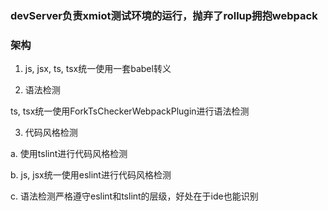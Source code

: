 ### devServer负责xmiot测试环境的运行，抛弃了rollup拥抱webpack

### 架构
1. js, jsx, ts, tsx统一使用一套babel转义

2. 语法检测

  ts, tsx统一使用ForkTsCheckerWebpackPlugin进行语法检测
  
3. 代码风格检测

  a. 使用tslint进行代码风格检测

  b. js, jsx统一使用eslint进行代码风格检测

  c. 语法检测严格遵守eslint和tslint的层级，好处在于ide也能识别
  